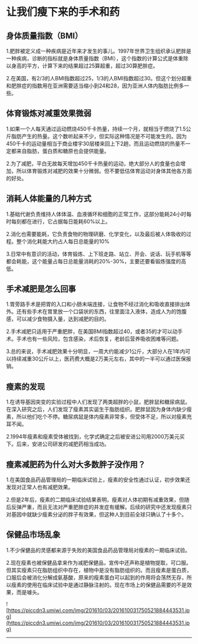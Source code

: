 # 让我们瘦下来的手术和药

## 身体质量指数（BMI）

1.肥胖被定义成一种疾病是近年来才发生的事儿。1997年世界卫生组织承认肥胖是一种疾病，诊断的指标就是身体质量指数（BMI），这个指数的计算公式是体重除以身高的平方，计算下来的结果超过25算超重，超过30算肥胖症。 

2.在美国，有2/3的人BMI指数超过25，1/3的人BMI指数超过30。但这个划分超重和肥胖症的指数用在亚洲需要适当缩小到24和28，因为亚洲人体内脂肪比例多一些。

## 体育锻炼对减重效果微弱

1.如果一个人每天通过运动燃烧450千卡热量，持续一个月，就相当于燃烧了1.5公斤脂肪产生的热量。这个数听起来不少，但实际这种情况是不可能发生的。因为450千卡的运动量相当于商业楼宇30层楼来回上下2趟，而且运动燃烧的热量不一定都来自脂肪，蛋白质和糖原也会提供能量。

2.为了减肥，平白无故每天增加450千卡热量的运动，绝大部分人的食量也会增加，所以体育锻炼对减肥的效果十分微弱。但不要低估体育运动对身体其他各方面的好处。

## 消耗人体能量的几种方式

1.基础代谢负责维持人体体温、血液循环和细胞的正常工作，这部分能耗24小时每时每刻都在进行，它占据每日能耗60%以上。

2.消化也需要能耗，它负责食物的物理研磨、化学变化，以及最后被人体吸收的过程。整个消化耗能大约占人每日总能量的10%

3.日常中有意识的活动，体育锻炼、上下班走路、站立、开会、说话、玩手机等等都会耗能，这个能量占每日总能量消耗的20%-30%，主要还要看锻炼强度的高低。

## 手术减肥是怎么回事

1.胃旁路手术是把胃的入口和小肠末端连接，让食物不经过消化和吸收直接排出体外。还有些手术在胃里放一个口袋状的东西，往里面注入液体，造成人为的饱腹感，可以减少食物摄入量，达到减肥的目的。

2.手术减肥只适用于严重肥胖，在美国BMI指数超过40，或者35的才可以动手术。手术也有一些风险，包含感染，术后恢复，老龄后营养吸收困难等问题。

3.总的来说，手术减肥效果十分明显，一周大约能减少1公斤，大部分人在1年内可以持续减重30公斤以上，医药费大概是2万美元左右，其中的一半可以通过医保报销。

## 瘦素的发现

1.在诱导基因突变的实验过程中人们发现了两类超胖的小鼠，肥胖鼠和糖尿病鼠。在深入研究之后，人们发现了瘦素其实诞生于脂肪组织。肥胖鼠因为身体内缺少瘦素，所以他们吃个不停。糖尿病鼠是体内瘦素非常多，但受体不足，所以对瘦素充耳不闻。

2.1994年瘦素和瘦素受体被找到，化学式确定之后被安进公司用2000万美元买下。后来，安进公司研发的减肥药相当成功。

## 瘦素减肥药为什么对大多数胖子没作用？

1.在美国食品药品管理局的一期临床试验上，瘦素的安全性通过认证，初步效果还发现对正常人也有减肥效果。

2.但是2年后，瘦素的二期临床试验结果表明，瘦素对人体初期有减重效果，但随后反弹严重，而且无法对严重肥胖症的并发症有缓解。后续的研究中还发现瘦素只对基因中就缺少瘦素分泌的胖子有效果，但这种人到目前全球只确认了十多个。

## 保健品市场乱象

1.不少保健品的灵感都来源于失败的美国食品药品管理局对瘦素的一期临床试验。

2.现在瘦素也被保健品拿来作为减肥保健品，宣传中还声称是植物提取，可口服。但其实瘦素只在脂肪组织中存在，植物中是没有脂肪组织的。而且瘦素是蛋白质，口服后会被消化分解成氨基酸，原来的瘦素蛋白可以起到的作用将会荡然无存，所以瘦素的使用在临床试验中是通过静脉注射的。现在市场上的保健品需要的不是效果，而是噱头。

![https://piccdn3.umiwi.com/img/201610/03/201610031750521884443531.jpg](https://piccdn3.umiwi.com/img/201610/03/201610031750521884443531.jpg)

---
